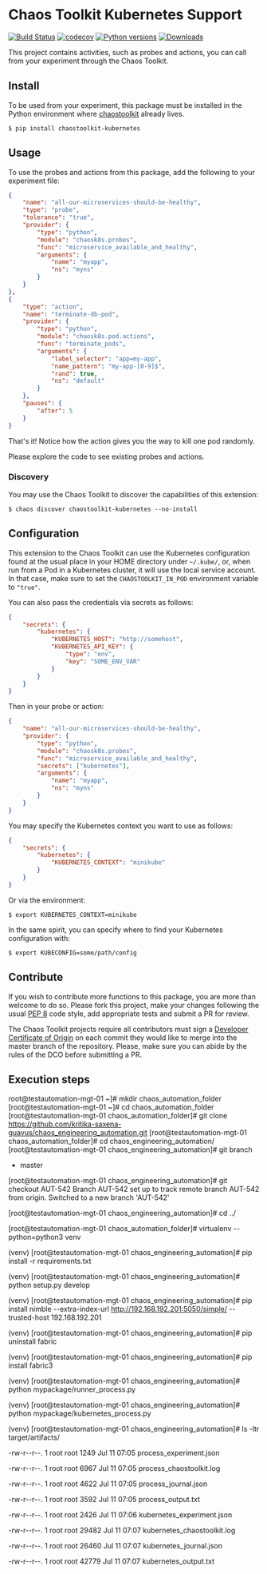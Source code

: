 # Chaos Toolkit Kubernetes Support

[![Build Status](https://travis-ci.org/chaostoolkit/chaostoolkit-kubernetes.svg?branch=master)](https://travis-ci.org/chaostoolkit/chaostoolkit-kubernetes)
[![codecov](https://codecov.io/gh/chaostoolkit/chaostoolkit-kubernetes/branch/master/graph/badge.svg)](https://codecov.io/gh/chaostoolkit/chaostoolkit-kubernetes)
[![Python versions](https://img.shields.io/pypi/pyversions/chaostoolkit-kubernetes.svg)](https://www.python.org/)
[![Downloads](https://pepy.tech/badge/chaostoolkit-kubernetes)](https://pepy.tech/project/chaostoolkit-kubernetes)

This project contains activities, such as probes and actions, you can call from
your experiment through the Chaos Toolkit.

## Install

To be used from your experiment, this package must be installed in the Python
environment where [chaostoolkit][] already lives.

[chaostoolkit]: https://github.com/chaostoolkit/chaostoolkit

```
$ pip install chaostoolkit-kubernetes
```

## Usage

To use the probes and actions from this package, add the following to your
experiment file:

```json
{
    "name": "all-our-microservices-should-be-healthy",
    "type": "probe",
    "tolerance": "true",
    "provider": {
        "type": "python",
        "module": "chaosk8s.probes",
        "func": "microservice_available_and_healthy",
        "arguments": {
            "name": "myapp",
            "ns": "myns"
        }
    }
},
{
    "type": "action",
    "name": "terminate-db-pod",
    "provider": {
        "type": "python",
        "module": "chaosk8s.pod.actions",
        "func": "terminate_pods",
        "arguments": {
            "label_selector": "app=my-app",
            "name_pattern": "my-app-[0-9]$",
            "rand": true,
            "ns": "default"
        }
    },
    "pauses": {
        "after": 5
    }
}
```

That's it! Notice how the action gives you the way to kill one pod randomly.

Please explore the code to see existing probes and actions.

### Discovery

You may use the Chaos Toolkit to discover the capabilities of this extension:

```
$ chaos discover chaostoolkit-kubernetes --no-install
```

## Configuration

This extension to the Chaos Toolkit can use the Kubernetes configuration 
found at the usual place in your HOME directory under `~/.kube/`, or, when
run from a Pod in a Kubernetes cluster, it will use the local service account.
In that case, make sure to set the `CHAOSTOOLKIT_IN_POD` environment variable
to `"true"`.

You can also pass the credentials via secrets as follows:

```json
{
    "secrets": {
        "kubernetes": {
            "KUBERNETES_HOST": "http://somehost",
            "KUBERNETES_API_KEY": {
                "type": "env",
                "key": "SOME_ENV_VAR"
            }
        }
    }
}
```

Then in your probe or action:

```json
{
    "name": "all-our-microservices-should-be-healthy",
    "provider": {
        "type": "python",
        "module": "chaosk8s.probes",
        "func": "microservice_available_and_healthy",
        "secrets": ["kubernetes"],
        "arguments": {
            "name": "myapp",
            "ns": "myns"
        }
    }
}
```

You may specify the Kubernetes context you want to use as follows:

```json
{
    "secrets": {
        "kubernetes": {
            "KUBERNETES_CONTEXT": "minikube"
        }
    }
}
```

Or via the environment:

```
$ export KUBERNETES_CONTEXT=minikube
```

In the same spirit, you can specify where to find your Kubernetes configuration
with:

```
$ export KUBECONFIG=some/path/config
```

## Contribute

If you wish to contribute more functions to this package, you are more than
welcome to do so. Please fork this project, make your changes following the
usual [PEP 8][pep8] code style, add appropriate tests and submit a PR for
review.

[pep8]: https://pycodestyle.readthedocs.io/en/latest/

The Chaos Toolkit projects require all contributors must sign a
[Developer Certificate of Origin][dco] on each commit they would like to merge
into the master branch of the repository. Please, make sure you can abide by
the rules of the DCO before submitting a PR.

[dco]: https://github.com/probot/dco#how-it-works

## Execution steps

root@testautomation-mgt-01 ~]# mkdir chaos_automation_folder
[root@testautomation-mgt-01 ~]# cd chaos_automation_folder
[root@testautomation-mgt-01 chaos_automation_folder]# git clone https://github.com/kritika-saxena-guavus/chaos_engineering_automation.git
[root@testautomation-mgt-01 chaos_automation_folder]# cd chaos_engineering_automation/
[root@testautomation-mgt-01 chaos_engineering_automation]# git branch
* master

[root@testautomation-mgt-01 chaos_engineering_automation]# git checkout AUT-542
Branch AUT-542 set up to track remote branch AUT-542 from origin.
Switched to a new branch 'AUT-542'


[root@testautomation-mgt-01 chaos_engineering_automation]# cd ../

[root@testautomation-mgt-01 chaos_automation_folder]# virtualenv --python=python3 venv

(venv) [root@testautomation-mgt-01 chaos_engineering_automation]# pip install -r requirements.txt

(venv) [root@testautomation-mgt-01 chaos_engineering_automation]# python setup.py develop

(venv) [root@testautomation-mgt-01 chaos_engineering_automation]# pip install nimble  --extra-index-url http://192.168.192.201:5050/simple/ --trusted-host 192.168.192.201

(venv) [root@testautomation-mgt-01 chaos_engineering_automation]# pip uninstall fabric

(venv) [root@testautomation-mgt-01 chaos_engineering_automation]# pip install fabric3

(venv) [root@testautomation-mgt-01 chaos_engineering_automation]# python mypackage/runner_process.py 

(venv) [root@testautomation-mgt-01 chaos_engineering_automation]# python mypackage/kubernetes_process.py 

(venv) [root@testautomation-mgt-01 chaos_engineering_automation]# ls -ltr target/artifacts/

-rw-r--r--. 1 root root  1249 Jul 11 07:05 process_experiment.json

-rw-r--r--. 1 root root  6967 Jul 11 07:05 process_chaostoolkit.log

-rw-r--r--. 1 root root  4622 Jul 11 07:05 process_journal.json

-rw-r--r--. 1 root root  3592 Jul 11 07:05 process_output.txt

-rw-r--r--. 1 root root  2426 Jul 11 07:06 kubernetes_experiment.json

-rw-r--r--. 1 root root 29482 Jul 11 07:07 kubernetes_chaostoolkit.log

-rw-r--r--. 1 root root 26460 Jul 11 07:07 kubernetes_journal.json

-rw-r--r--. 1 root root 42779 Jul 11 07:07 kubernetes_output.txt
